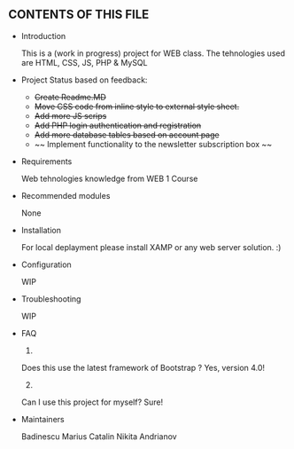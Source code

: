 CONTENTS OF THIS FILE
---------------------
   
 * Introduction 
 

    This is a (work in progress) project for WEB class.
    The tehnologies used are HTML, CSS, JS, PHP & MySQL
    
 * Project Status based on feedback:
    * ~~Create Readme.MD~~
    * ~~Move CSS code from inline style to external style sheet.~~
    * ~~Add more JS scrips~~
    * ~~Add PHP login authentication and registration~~ 
    * ~~Add more database tables based on account page~~
    * ~~ Implement functionality to the newsletter subscription box ~~
    
 
 * Requirements
    
    Web tehnologies knowledge from WEB 1 Course

 * Recommended modules
 
    None
    
 * Installation
 
    For local deplayment please install XAMP or any web server solution. :)
    
 * Configuration
 
    WIP 
    
 * Troubleshooting
 
    WIP
    
 * FAQ
 
    1. 
    Does this use the latest framework of Bootstrap ?
    Yes, version 4.0!
    
    2. 
    Can I use this project for myself?
    Sure!
    
 * Maintainers
 
    Badinescu Marius Catalin
    Nikita Andrianov
